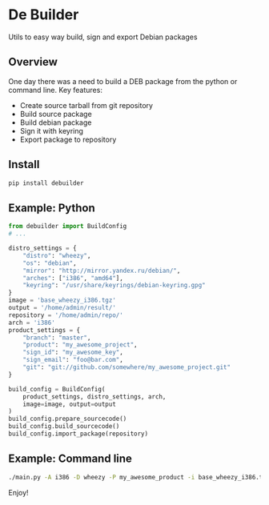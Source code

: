 De Builder
========
Utils to easy way build, sign and export Debian packages

Overview
--------
One day there was a need to build a DEB package from the python or command line. Key features:
* Create source tarball from git repository
* Build source package
* Build debian package
* Sign it with keyring
* Export package to repository

Install
---------------
```bash
pip install debuilder
```

Example: Python
---------------
```python
from debuilder import BuildConfig
# ...

distro_settings = {
    "distro": "wheezy",
    "os": "debian",
    "mirror": "http://mirror.yandex.ru/debian/",
    "arches": ["i386", "amd64"],
    "keyring": "/usr/share/keyrings/debian-keyring.gpg"
}
image = 'base_wheezy_i386.tgz'
output = '/home/admin/result/'
repository = '/home/admin/repo/'
arch = 'i386'
product_settings = {
    "branch": "master",
    "product": "my_awesome_project",
    "sign_id": "my_awesome_key",
    "sign_email": "foo@bar.com",
    "git": "git://github.com/somewhere/my_awesome_project.git"
}

build_config = BuildConfig(
    product_settings, distro_settings, arch,
    image=image, output=output
)
build_config.prepare_sourcecode()
build_config.build_sourcecode()
build_config.import_package(repository)
```

Example: Command line
---------------
```bash
./main.py -A i386 -D wheezy -P my_awesome_product -i base_wheezy_i386.tgz -o /home/admin/result/ -r /home/admin/repo/
```

Enjoy!